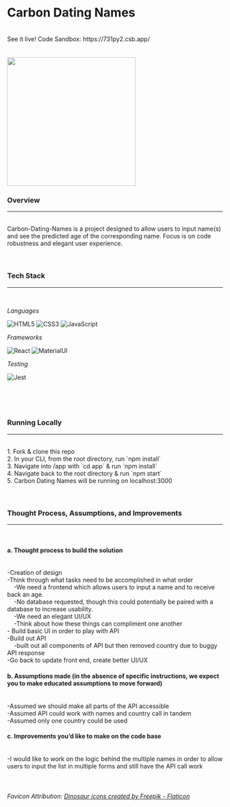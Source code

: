 # Carbon Dating Names
<br> 
See it live! Code Sandbox: https://731py2.csb.app/
<br>
<br>
<br>
<img src="https://cdn-icons-png.flaticon.com/512/5458/5458471.png" width="300px">
<h3>Overview</h3>
<hr>
<br>
Carbon-Dating-Names is a project designed to allow users to input name(s) and see the predicted age of the corresponding name. Focus is on code robustness and elegant user experience. 
<br>
<br>
<br>
<h3>Tech Stack</h3>
<hr>
<br>

*Languages*

![HTML5](https://img.shields.io/badge/html5-%23E34F26.svg?style=for-the-badge&logo=html5&logoColor=white)
![CSS3](https://img.shields.io/badge/css3-%231572B6.svg?style=for-the-badge&logo=css3&logoColor=white)
![JavaScript](https://img.shields.io/badge/javascript-%23323330.svg?style=for-the-badge&logo=javascript&logoColor=%23F7DF1E)
<br>

*Frameworks*

![React](https://img.shields.io/badge/react-%2320232a.svg?style=for-the-badge&logo=react&logoColor=%2361DAFB)
![MaterialUI](https://img.shields.io/badge/Material--UI-0081CB?style=for-the-badge&logo=material-ui&logoColor=white)
<br>

*Testing*

![Jest](https://img.shields.io/badge/Jest-323330?style=for-the-badge&logo=Jest&logoColor=white)

<br>
<br>
<br>
<h3>Running Locally</h3>
<hr>
<br>
1. Fork & clone this repo
<br>2. In your CLI, from the root directory, run `npm install`
<br>3. Navigate into /app with `cd app` & run `npm install`
<br>4. Navigate back to the root directory & run `npm start`
<br>5. Carbon Dating Names will be running on localhost:3000
<br>
<br>
<br>
<h3>Thought Process, Assumptions, and Improvements</h3>
<hr>
<br>
<h4>a. Thought process to build the solution </h4>
    <br>-Creation of design
    <br>-Think through what tasks need to be accomplished in what order
        <br>&nbsp;&nbsp;&nbsp;&nbsp;-We need a frontend which allows users to input a name and to receive back an age.
        <br>&nbsp;&nbsp;&nbsp;&nbsp;-No database requested, though this could potentially be paired with a database to increase usability.
        <br>&nbsp;&nbsp;&nbsp;&nbsp;-We need an elegant UI/UX
        <br>&nbsp;&nbsp;&nbsp;&nbsp;-Think about how these things can compliment one another
    <br>- Build basic UI in order to play with API
    <br>-Build out API
        <br>&nbsp;&nbsp;&nbsp;&nbsp;-built out all components of API but then removed country due to buggy API response
    <br>-Go back to update front end, create better UI/UX
<h4>b. Assumptions made (in the absence of specific instructions, we expect you to make educated assumptions to move forward) </h4>
    <br>-Assumed we should make all parts of the API accessible
    <br>-Assumed API could work with names and country call in tandem
    <br>-Assumed only one country could be used

<h4>c. Improvements you’d like to make on the code base </h4>
    <br>-I would like to work on the logic behind the multiple names in order to allow users to input the list in multiple forms and still have the API call work

<br>
<br>
<br>
<h6> Favicon Attribution: <a href="https://www.flaticon.com/free-icons/dinosaur" title="dinosaur icons">Dinosaur icons created by Freepik - Flaticon</a></h6>